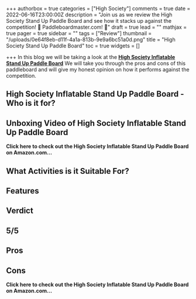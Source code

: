 +++
authorbox = true
categories = ["High Society"]
comments = true
date = 2022-06-16T23:00:00Z
description = "Join us as we review the High Society Stand Up Paddle Board and see how it stacks up against the competition! 🛶 Paddleboardmaster.com! 🛶"
draft = true
lead = ""
mathjax = true
pager = true
sidebar = ""
tags = ["Review"]
thumbnail = "/uploads/0e64f8eb-d11f-4a1a-813b-9e9a6bc51a0d.png"
title = "High Society Stand Up Paddle Board"
toc = true
widgets = []

+++
In this blog we will be taking a look at the [**High Society Inflatable Stand Up Paddle Board**](#)  We will take you through the pros and cons of this paddleboard and will give my honest opinion on how it performs against the competition.

## High Society Inflatable Stand Up Paddle Board - Who is it for?

## Unboxing Video of High Society Inflatable Stand Up Paddle Board

**Click here to check out the High Society Inflatable Stand Up Paddle Board on Amazon.com...**

## What Activities is it Suitable For?

## Features

## Verdict

## 5/5

## Pros

## Cons

**Click here to check out the High Society Inflatable Stand Up Paddle Board on Amazon.com...**